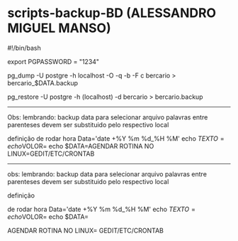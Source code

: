 # scripts-backup-BD (ALESSANDRO MIGUEL MANSO)

#!/bin/bash

export PGPASSWORD = "1234"


pg_dump -U postgre -h localhost -O -q -b -F c bercario > bercario_$DATA.backup


pg_restore -U postgre -h (localhost) -d bercario > bercario.backup


_______________________________________________________________________________________________________________________________________



Obs: lembrando: backup data para selecionar arquivo palavras entre parenteses devem ser substituido pelo respectivo local

definição de rodar hora Data='date +%Y %m %d_%H %M' echo $TEXTO= echo$VOLOR= echo $DATA=AGENDAR ROTINA NO LINUX=GEDIT/ETC/CRONTAB

________________________________________________________________________________________________________________________________________



obs: lembrando:
backup data para selecionar arquivo
palavras entre parenteses devem ser substituido pelo respectivo local


definição 

de rodar hora 
Data='date +%Y %m %d_%H %M'
echo $TEXTO=
echo$VOLOR=
echo $DATA=


AGENDAR ROTINA NO LINUX= GEDIT/ETC/CRONTAB
